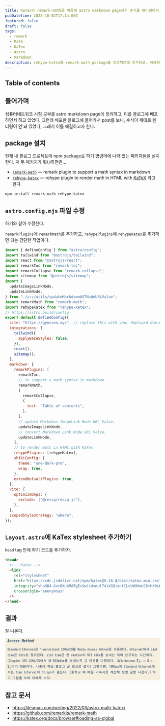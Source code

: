 ```yaml
---
title: KaTex와 remark-math를 이용해 astro markdown page에서 수식을 렌더링하자.
pubDatetime: 2023-10-02T17:14:00Z
featured: false
draft: false
tags:
  - remark
  - Math
  - KaTex
  - Astro
  - markdown
description: rehype-katex와 remark-math package를 프로젝트에 추가하고, 적용하는 과정을 담았습니다.
---
```


## Table of contents

## 들어가며

컴퓨터네트워크 시험 공부를 astro markdown page에 정리하고, 이를 블로그에 배포하면서 하고 있었다.
그런데 배포한 블로그에 들어가서 post를 보니, 수식이 제대로 렌더링이 안 돼 있었다,
그래서 이를 해결하고자 한다.

## package 설치

현재 내 블로그 프로젝트에 npm package로 하기 명령어에 나와 있는 패키지들을 설치한다.
저 두 패키지가 뭐냐하면은...

- [`remark-math`](https://github.com/remarkjs/remark-math/blob/main/packages/remark-math) — remark plugin to support a math syntax in markdown
- [`rehype-katex`](https://github.com/remarkjs/remark-math/blob/main/packages/rehype-katex) — rehype plugin to render math in HTML with [KaTeX](https://github.com/Khan/KaTeX)
  라고 한다.

```bash
npm install remark-math rehype-katex
```

## `astro.config.mjs` 파일 수정

하기와 같이 수정한다.

`remarkPlugins`에 `remarkMath`를 추가하고, `rehypePlugins`에 `rehypeKatex`를 추가하면 되는 간단한 작업이다.

```js
import { defineConfig } from "astro/config";
import tailwind from "@astrojs/tailwind";
import react from "@astrojs/react";
import remarkToc from "remark-toc";
import remarkCollapse from "remark-collapse";
import sitemap from "@astrojs/sitemap";
import {
  updateImageLinkNode,
  updateLinkNode,
} from "./src/utils/updateMarkdownASTNodeURLValue";
import remarkMath from "remark-math";
import rehypeKatex from "rehype-katex";
// https://astro.build/config
export default defineConfig({
  site: "https://gyunseo.xyz", // replace this with your deployed dom:wain
  integrations: [
    tailwind({
      applyBaseStyles: false,
    }),
    react(),
    sitemap(),
  ],
  markdown: {
    remarkPlugins: [
      remarkToc,
      // to support a math syntax in markdown
      remarkMath,
      [
        remarkCollapse,
        {
          test: "Table of contents",
        },
      ],
      // update Markdown ImageLink Node URL Value,
      updateImageLinkNode,
      // convert Markdown Link Node URL Value,
      updateLinkNode,
    ],
    // to render math in HTML with KaTex
    rehypePlugins: [rehypeKatex],
    shikiConfig: {
      theme: "one-dark-pro",
      wrap: true,
    },
    extendDefaultPlugins: true,
  },
  vite: {
    optimizeDeps: {
      exclude: ["@resvg/resvg-js"],
    },
  },
  scopedStyleStrategy: "where",
});
```

## `Layout.astro`에 KaTex stylesheet 추가하기

`head` tag 안에 하기 코드를 추가하자.

```html
<head>
  <!-- Katex -->
  <link
    rel="stylesheet"
    href="https://cdn.jsdelivr.net/npm/katex@0.16.8/dist/katex.min.css"
    integrity="sha384-GvrOXuhMATgEsSwCs4smul74iXGOixntILdUW9XmUC6+HX0sLNAK3q71HotJqlAn"
    crossorigin="anonymous"
  />
</head>
```

## 결과

잘 나온다.

![](/src/assets/image/render-math-in-astro-markdown-pages-with-katex-1696235073061.jpeg)

## 참고 문서

- <https://ileumas.com/writing/2022/03/astro-math-katex/>
- <https://github.com/remarkjs/remark-math>
- <https://katex.org/docs/browser#loading-as-global>

